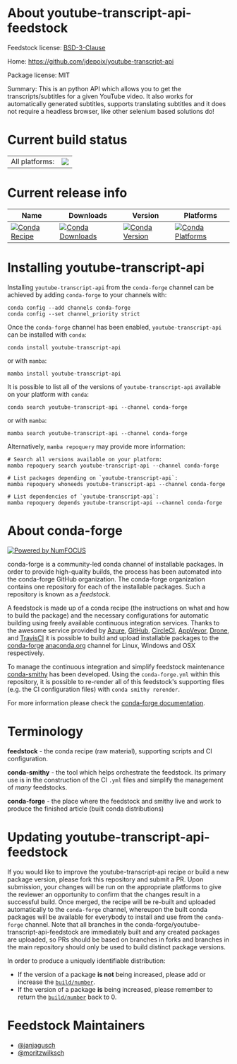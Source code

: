 About youtube-transcript-api-feedstock
======================================

Feedstock license: [BSD-3-Clause](https://github.com/conda-forge/youtube-transcript-api-feedstock/blob/main/LICENSE.txt)

Home: https://github.com/jdepoix/youtube-transcript-api

Package license: MIT

Summary: This is an python API which allows you to get the transcripts/subtitles for a given YouTube video. It also works for automatically generated subtitles, supports translating subtitles and it does not require a headless browser, like other selenium based solutions do!

Current build status
====================


<table><tr><td>All platforms:</td>
    <td>
      <a href="https://dev.azure.com/conda-forge/feedstock-builds/_build/latest?definitionId=12413&branchName=main">
        <img src="https://dev.azure.com/conda-forge/feedstock-builds/_apis/build/status/youtube-transcript-api-feedstock?branchName=main">
      </a>
    </td>
  </tr>
</table>

Current release info
====================

| Name | Downloads | Version | Platforms |
| --- | --- | --- | --- |
| [![Conda Recipe](https://img.shields.io/badge/recipe-youtube--transcript--api-green.svg)](https://anaconda.org/conda-forge/youtube-transcript-api) | [![Conda Downloads](https://img.shields.io/conda/dn/conda-forge/youtube-transcript-api.svg)](https://anaconda.org/conda-forge/youtube-transcript-api) | [![Conda Version](https://img.shields.io/conda/vn/conda-forge/youtube-transcript-api.svg)](https://anaconda.org/conda-forge/youtube-transcript-api) | [![Conda Platforms](https://img.shields.io/conda/pn/conda-forge/youtube-transcript-api.svg)](https://anaconda.org/conda-forge/youtube-transcript-api) |

Installing youtube-transcript-api
=================================

Installing `youtube-transcript-api` from the `conda-forge` channel can be achieved by adding `conda-forge` to your channels with:

```
conda config --add channels conda-forge
conda config --set channel_priority strict
```

Once the `conda-forge` channel has been enabled, `youtube-transcript-api` can be installed with `conda`:

```
conda install youtube-transcript-api
```

or with `mamba`:

```
mamba install youtube-transcript-api
```

It is possible to list all of the versions of `youtube-transcript-api` available on your platform with `conda`:

```
conda search youtube-transcript-api --channel conda-forge
```

or with `mamba`:

```
mamba search youtube-transcript-api --channel conda-forge
```

Alternatively, `mamba repoquery` may provide more information:

```
# Search all versions available on your platform:
mamba repoquery search youtube-transcript-api --channel conda-forge

# List packages depending on `youtube-transcript-api`:
mamba repoquery whoneeds youtube-transcript-api --channel conda-forge

# List dependencies of `youtube-transcript-api`:
mamba repoquery depends youtube-transcript-api --channel conda-forge
```


About conda-forge
=================

[![Powered by
NumFOCUS](https://img.shields.io/badge/powered%20by-NumFOCUS-orange.svg?style=flat&colorA=E1523D&colorB=007D8A)](https://numfocus.org)

conda-forge is a community-led conda channel of installable packages.
In order to provide high-quality builds, the process has been automated into the
conda-forge GitHub organization. The conda-forge organization contains one repository
for each of the installable packages. Such a repository is known as a *feedstock*.

A feedstock is made up of a conda recipe (the instructions on what and how to build
the package) and the necessary configurations for automatic building using freely
available continuous integration services. Thanks to the awesome service provided by
[Azure](https://azure.microsoft.com/en-us/services/devops/), [GitHub](https://github.com/),
[CircleCI](https://circleci.com/), [AppVeyor](https://www.appveyor.com/),
[Drone](https://cloud.drone.io/welcome), and [TravisCI](https://travis-ci.com/)
it is possible to build and upload installable packages to the
[conda-forge](https://anaconda.org/conda-forge) [anaconda.org](https://anaconda.org/)
channel for Linux, Windows and OSX respectively.

To manage the continuous integration and simplify feedstock maintenance
[conda-smithy](https://github.com/conda-forge/conda-smithy) has been developed.
Using the ``conda-forge.yml`` within this repository, it is possible to re-render all of
this feedstock's supporting files (e.g. the CI configuration files) with ``conda smithy rerender``.

For more information please check the [conda-forge documentation](https://conda-forge.org/docs/).

Terminology
===========

**feedstock** - the conda recipe (raw material), supporting scripts and CI configuration.

**conda-smithy** - the tool which helps orchestrate the feedstock.
                   Its primary use is in the construction of the CI ``.yml`` files
                   and simplify the management of *many* feedstocks.

**conda-forge** - the place where the feedstock and smithy live and work to
                  produce the finished article (built conda distributions)


Updating youtube-transcript-api-feedstock
=========================================

If you would like to improve the youtube-transcript-api recipe or build a new
package version, please fork this repository and submit a PR. Upon submission,
your changes will be run on the appropriate platforms to give the reviewer an
opportunity to confirm that the changes result in a successful build. Once
merged, the recipe will be re-built and uploaded automatically to the
`conda-forge` channel, whereupon the built conda packages will be available for
everybody to install and use from the `conda-forge` channel.
Note that all branches in the conda-forge/youtube-transcript-api-feedstock are
immediately built and any created packages are uploaded, so PRs should be based
on branches in forks and branches in the main repository should only be used to
build distinct package versions.

In order to produce a uniquely identifiable distribution:
 * If the version of a package **is not** being increased, please add or increase
   the [``build/number``](https://docs.conda.io/projects/conda-build/en/latest/resources/define-metadata.html#build-number-and-string).
 * If the version of a package **is** being increased, please remember to return
   the [``build/number``](https://docs.conda.io/projects/conda-build/en/latest/resources/define-metadata.html#build-number-and-string)
   back to 0.

Feedstock Maintainers
=====================

* [@janjagusch](https://github.com/janjagusch/)
* [@moritzwilksch](https://github.com/moritzwilksch/)

